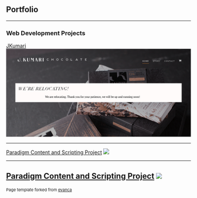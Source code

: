 ## Portfolio

---

### Web Development Projects 

[JKumari](https://jkumarichocolate.com/)
<img src="images/Screen%20Shot%202019-08-12%20at%2012.06.30%20PM.png?raw=true"/>

---
[Paradigm Content and Scripting Project](/pdf/sample_presentation.pdf)
<img src="images/dummy_thumbnail.jpg?raw=true"/>

---
[Paradigm Content and Scripting Project](/pdf/sample_presentation.pdf)
<img src="images/dummy_thumbnail.jpg?raw=true"/>
---
<p style="font-size:11px">Page template forked from <a href="https://github.com/evanca/quick-portfolio">evanca</a></p>
<!-- Remove above link if you don't want to attibute -->
